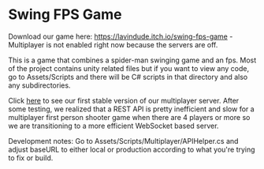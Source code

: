 # Swing FPS Game

Download our game here: https://lavindude.itch.io/swing-fps-game
-Multiplayer is not enabled right now because the servers are off.

This is a game that combines a spider-man swinging game and an fps. Most of the project contains unity related files but if you want to view any code, go to Assets/Scripts and there will be C# scripts in that directory and also any subdirectories.

Click <a href="https://github.com/lavindude/renovated_swing_backend">here</a> to see our first stable version of our multiplayer server. After some testing, we realized that a REST API is pretty inefficient and slow for a multiplayer first person shooter game when there are 4 players or more so we are transitioning to a more efficient WebSocket based server.

Development notes:
Go to Assets/Scripts/Multiplayer/APIHelper.cs and adjust baseURL to either local or production according to what you're trying to fix or build.
